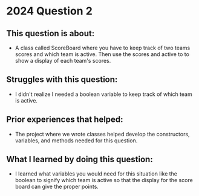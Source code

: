 # 2024 Question 2

## This question is about:
- A class called ScoreBoard where you have to keep track of two teams scores and which team is active. Then use the scores and active to to show a display of each team's scores.

## Struggles with this question:
- I didn't realize I needed a boolean variable to keep track of which team is active.

## Prior experiences that helped:
- The project where we wrote classes helped develop the constructors, variables, and methods needed for this question.

## What I learned by doing this question:
- I learned what variables you would need for this situation like the boolean to signify which team is active so that the display for the score board can give the proper points.
